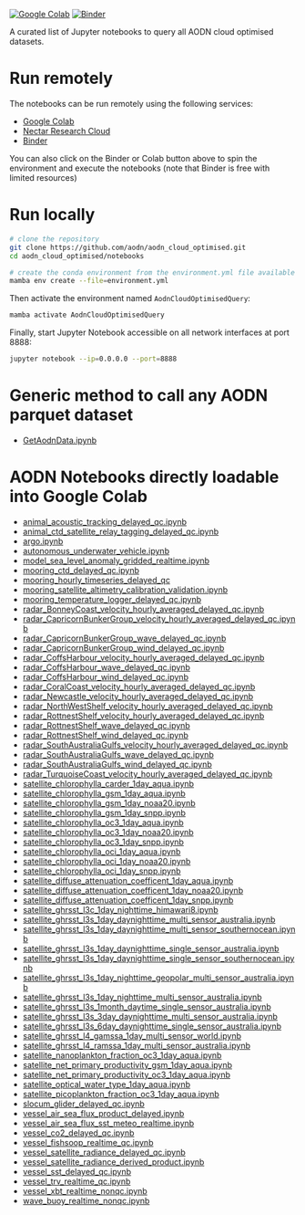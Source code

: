 [![Google Colab](https://colab.research.google.com/assets/colab-badge.svg)](https://colab.research.google.com/github/aodn/aodn_cloud_optimised/)
[![Binder](https://mybinder.org/badge_logo.svg)](https://mybinder.org/v2/gh/aodn/aodn_cloud_optimised/main?filepath=notebooks)

A curated list of Jupyter notebooks to query all AODN cloud optimised datasets.

# Run remotely

The notebooks can be run remotely using the following services:

- [Google Colab](https://colab.research.google.com/)
- [Nectar Research Cloud](https://jupyterhub.rc.nectar.org.au/)
- [Binder](https://mybinder.org/)

You can also click on the Binder or Colab button above to spin the environment and execute the notebooks (note that Binder is free with limited resources)

# Run locally

```bash
# clone the repository
git clone https://github.com/aodn/aodn_cloud_optimised.git
cd aodn_cloud_optimised/notebooks

# create the conda environment from the environment.yml file available in the notebook folder (not the repository root folder)
mamba env create --file=environment.yml
```

Then activate the environment named `AodnCloudOptimisedQuery`:

```bash
mamba activate AodnCloudOptimisedQuery
```

Finally, start Jupyter Notebook accessible on all network interfaces at port 8888:

```bash
jupyter notebook --ip=0.0.0.0 --port=8888
```

# Generic method to call any AODN parquet dataset

- [GetAodnData.ipynb](https://githubtocolab.com/aodn/aodn_cloud_optimised/blob/main/notebooks/GetAodnData.ipynb)

# AODN Notebooks directly loadable into Google Colab

- [animal_acoustic_tracking_delayed_qc.ipynb](https://githubtocolab.com/aodn/aodn_cloud_optimised/blob/main/notebooks/animal_acoustic_tracking_delayed_qc.ipynb)
- [animal_ctd_satellite_relay_tagging_delayed_qc.ipynb](https://githubtocolab.com/aodn/aodn_cloud_optimised/blob/main/notebooks/animal_ctd_satellite_relay_tagging_delayed_qc.ipynb)
- [argo.ipynb](https://githubtocolab.com/aodn/aodn_cloud_optimised/blob/main/notebooks/argo.ipynb)
- [autonomous_underwater_vehicle.ipynb](https://githubtocolab.com/aodn/aodn_cloud_optimised/blob/main/notebooks/autonomous_underwater_vehicle.ipynb)
- [model_sea_level_anomaly_gridded_realtime.ipynb](https://githubtocolab.com/aodn/aodn_cloud_optimised/blob/main/notebooks/model_sea_level_anomaly_gridded_realtime.ipynb)
- [mooring_ctd_delayed_qc.ipynb](https://githubtocolab.com/aodn/aodn_cloud_optimised/blob/main/notebooks/mooring_ctd_delayed_qc.ipynb)
- [mooring_hourly_timeseries_delayed_qc](https://githubtocolab.com/aodn/aodn_cloud_optimised/blob/main/notebooks/mooring_hourly_timeseries_delayed_qc.ipynb)
- [mooring_satellite_altimetry_calibration_validation.ipynb](https://githubtocolab.com/aodn/aodn_cloud_optimised/blob/main/notebooks/mooring_satellite_altimetry_calibration_validation.ipynb)
- [mooring_temperature_logger_delayed_qc.ipynb](https://githubtocolab.com/aodn/aodn_cloud_optimised/blob/main/notebooks/mooring_temperature_logger_delayed_qc.ipynb)
- [radar_BonneyCoast_velocity_hourly_averaged_delayed_qc.ipynb](https://githubtocolab.com/aodn/aodn_cloud_optimised/blob/main/notebooks/radar_BonneyCoast_velocity_hourly_averaged_delayed_qc.ipynb)
- [radar_CapricornBunkerGroup_velocity_hourly_averaged_delayed_qc.ipynb](https://githubtocolab.com/aodn/aodn_cloud_optimised/blob/main/notebooks/radar_CapricornBunkerGroup_velocity_hourly_averaged_delayed_qc.ipynb)
- [radar_CapricornBunkerGroup_wave_delayed_qc.ipynb](https://githubtocolab.com/aodn/aodn_cloud_optimised/blob/main/notebooks/radar_CapricornBunkerGroup_wave_delayed_qc.ipynb)
- [radar_CapricornBunkerGroup_wind_delayed_qc.ipynb](https://githubtocolab.com/aodn/aodn_cloud_optimised/blob/main/notebooks/radar_CapricornBunkerGroup_wind_delayed_qc.ipynb)
- [radar_CoffsHarbour_velocity_hourly_averaged_delayed_qc.ipynb](https://githubtocolab.com/aodn/aodn_cloud_optimised/blob/main/notebooks/radar_CoffsHarbour_velocity_hourly_averaged_delayed_qc.ipynb)
- [radar_CoffsHarbour_wave_delayed_qc.ipynb](https://githubtocolab.com/aodn/aodn_cloud_optimised/blob/main/notebooks/radar_CoffsHarbour_wave_delayed_qc.ipynb)
- [radar_CoffsHarbour_wind_delayed_qc.ipynb](https://githubtocolab.com/aodn/aodn_cloud_optimised/blob/main/notebooks/radar_CoffsHarbour_wind_delayed_qc.ipynb)
- [radar_CoralCoast_velocity_hourly_averaged_delayed_qc.ipynb](https://githubtocolab.com/aodn/aodn_cloud_optimised/blob/main/notebooks/radar_CoralCoast_velocity_hourly_averaged_delayed_qc.ipynb)
- [radar_Newcastle_velocity_hourly_averaged_delayed_qc.ipynb](https://githubtocolab.com/aodn/aodn_cloud_optimised/blob/main/notebooks/radar_Newcastle_velocity_hourly_averaged_delayed_qc.ipynb)
- [radar_NorthWestShelf_velocity_hourly_averaged_delayed_qc.ipynb](https://githubtocolab.com/aodn/aodn_cloud_optimised/blob/main/notebooks/radar_NorthWestShelf_velocity_hourly_averaged_delayed_qc.ipynb)
- [radar_RottnestShelf_velocity_hourly_averaged_delayed_qc.ipynb](https://githubtocolab.com/aodn/aodn_cloud_optimised/blob/main/notebooks/radar_RottnestShelf_velocity_hourly_averaged_delayed_qc.ipynb)
- [radar_RottnestShelf_wave_delayed_qc.ipynb](https://githubtocolab.com/aodn/aodn_cloud_optimised/blob/main/notebooks/radar_RottnestShelf_wave_delayed_qc.ipynb)
- [radar_RottnestShelf_wind_delayed_qc.ipynb](https://githubtocolab.com/aodn/aodn_cloud_optimised/blob/main/notebooks/radar_RottnestShelf_wind_delayed_qc.ipynb)
- [radar_SouthAustraliaGulfs_velocity_hourly_averaged_delayed_qc.ipynb](https://githubtocolab.com/aodn/aodn_cloud_optimised/blob/main/notebooks/radar_SouthAustraliaGulfs_velocity_hourly_averaged_delayed_qc.ipynb)
- [radar_SouthAustraliaGulfs_wave_delayed_qc.ipynb](https://githubtocolab.com/aodn/aodn_cloud_optimised/blob/main/notebooks/radar_SouthAustraliaGulfs_wave_delayed_qc.ipynb)
- [radar_SouthAustraliaGulfs_wind_delayed_qc.ipynb](https://githubtocolab.com/aodn/aodn_cloud_optimised/blob/main/notebooks/radar_SouthAustraliaGulfs_wind_delayed_qc.ipynb)
- [radar_TurquoiseCoast_velocity_hourly_averaged_delayed_qc.ipynb](https://githubtocolab.com/aodn/aodn_cloud_optimised/blob/main/notebooks/radar_TurquoiseCoast_velocity_hourly_averaged_delayed_qc.ipynb)
- [satellite_chlorophylla_carder_1day_aqua.ipynb](https://githubtocolab.com/aodn/aodn_cloud_optimised/blob/main/notebooks/satellite_chlorophylla_carder_1day_aqua.ipynb)
- [satellite_chlorophylla_gsm_1day_aqua.ipynb](https://githubtocolab.com/aodn/aodn_cloud_optimised/blob/main/notebooks/satellite_chlorophylla_gsm_1day_aqua.ipynb)
- [satellite_chlorophylla_gsm_1day_noaa20.ipynb](https://githubtocolab.com/aodn/aodn_cloud_optimised/blob/main/notebooks/satellite_chlorophylla_gsm_1day_noaa20.ipynb)
- [satellite_chlorophylla_gsm_1day_snpp.ipynb](https://githubtocolab.com/aodn/aodn_cloud_optimised/blob/main/notebooks/satellite_chlorophylla_gsm_1day_snpp.ipynb)
- [satellite_chlorophylla_oc3_1day_aqua.ipynb](https://githubtocolab.com/aodn/aodn_cloud_optimised/blob/main/notebooks/satellite_chlorophylla_oc3_1day_aqua.ipynb)
- [satellite_chlorophylla_oc3_1day_noaa20.ipynb](https://githubtocolab.com/aodn/aodn_cloud_optimised/blob/main/notebooks/satellite_chlorophylla_oc3_1day_noaa20.ipynb)
- [satellite_chlorophylla_oc3_1day_snpp.ipynb](https://githubtocolab.com/aodn/aodn_cloud_optimised/blob/main/notebooks/satellite_chlorophylla_oc3_1day_snpp.ipynb)
- [satellite_chlorophylla_oci_1day_aqua.ipynb](https://githubtocolab.com/aodn/aodn_cloud_optimised/blob/main/notebooks/satellite_chlorophylla_oci_1day_aqua.ipynb)
- [satellite_chlorophylla_oci_1day_noaa20.ipynb](https://githubtocolab.com/aodn/aodn_cloud_optimised/blob/main/notebooks/satellite_chlorophylla_oci_1day_noaa20.ipynb)
- [satellite_chlorophylla_oci_1day_snpp.ipynb](https://githubtocolab.com/aodn/aodn_cloud_optimised/blob/main/notebooks/satellite_chlorophylla_oci_1day_snpp.ipynb)
- [satellite_diffuse_attenuation_coefficent_1day_aqua.ipynb](https://githubtocolab.com/aodn/aodn_cloud_optimised/blob/main/notebooks/satellite_diffuse_attenuation_coefficent_1day_aqua.ipynb)
- [satellite_diffuse_attenuation_coefficent_1day_noaa20.ipynb](https://githubtocolab.com/aodn/aodn_cloud_optimised/blob/main/notebooks/satellite_diffuse_attenuation_coefficent_1day_noaa20.ipynb)
- [satellite_diffuse_attenuation_coefficent_1day_snpp.ipynb](https://githubtocolab.com/aodn/aodn_cloud_optimised/blob/main/notebooks/satellite_diffuse_attenuation_coefficent_1day_snpp.ipynb)
- [satellite_ghrsst_l3c_1day_nighttime_himawari8.ipynb](https://githubtocolab.com/aodn/aodn_cloud_optimised/blob/main/notebooks/satellite_ghrsst_l3c_1day_nighttime_himawari8.ipynb)
- [satellite_ghrsst_l3s_1day_daynighttime_multi_sensor_australia.ipynb](https://githubtocolab.com/aodn/aodn_cloud_optimised/blob/main/notebooks/satellite_ghrsst_l3s_1day_daynighttime_multi_sensor_australia.ipynb)
- [satellite_ghrsst_l3s_1day_daynighttime_multi_sensor_southernocean.ipynb](https://githubtocolab.com/aodn/aodn_cloud_optimised/blob/main/notebooks/satellite_ghrsst_l3s_1day_daynighttime_multi_sensor_southernocean.ipynb)
- [satellite_ghrsst_l3s_1day_daynighttime_single_sensor_australia.ipynb](https://githubtocolab.com/aodn/aodn_cloud_optimised/blob/main/notebooks/satellite_ghrsst_l3s_1day_daynighttime_single_sensor_australia.ipynb)
- [satellite_ghrsst_l3s_1day_daynighttime_single_sensor_southernocean.ipynb](https://githubtocolab.com/aodn/aodn_cloud_optimised/blob/main/notebooks/satellite_ghrsst_l3s_1day_daynighttime_single_sensor_southernocean.ipynb)
- [satellite_ghrsst_l3s_1day_nighttime_geopolar_multi_sensor_australia.ipynb](https://githubtocolab.com/aodn/aodn_cloud_optimised/blob/main/notebooks/satellite_ghrsst_l3s_1day_nighttime_geopolar_multi_sensor_australia.ipynb)
- [satellite_ghrsst_l3s_1day_nighttime_multi_sensor_australia.ipynb](https://githubtocolab.com/aodn/aodn_cloud_optimised/blob/main/notebooks/satellite_ghrsst_l3s_1day_nighttime_multi_sensor_australia.ipynb)
- [satellite_ghrsst_l3s_1month_daytime_single_sensor_australia.ipynb](https://githubtocolab.com/aodn/aodn_cloud_optimised/blob/main/notebooks/satellite_ghrsst_l3s_1month_daytime_single_sensor_australia.ipynb)
- [satellite_ghrsst_l3s_3day_daynighttime_multi_sensor_australia.ipynb](https://githubtocolab.com/aodn/aodn_cloud_optimised/blob/main/notebooks/satellite_ghrsst_l3s_3day_daynighttime_multi_sensor_australia.ipynb)
- [satellite_ghrsst_l3s_6day_daynighttime_single_sensor_australia.ipynb](https://githubtocolab.com/aodn/aodn_cloud_optimised/blob/main/notebooks/satellite_ghrsst_l3s_6day_daynighttime_single_sensor_australia.ipynb)
- [satellite_ghrsst_l4_gamssa_1day_multi_sensor_world.ipynb](https://githubtocolab.com/aodn/aodn_cloud_optimised/blob/main/notebooks/satellite_ghrsst_l4_gamssa_1day_multi_sensor_world.ipynb)
- [satellite_ghrsst_l4_ramssa_1day_multi_sensor_australia.ipynb](https://githubtocolab.com/aodn/aodn_cloud_optimised/blob/main/notebooks/satellite_ghrsst_l4_ramssa_1day_multi_sensor_australia.ipynb)
- [satellite_nanoplankton_fraction_oc3_1day_aqua.ipynb](https://githubtocolab.com/aodn/aodn_cloud_optimised/blob/main/notebooks/satellite_nanoplankton_fraction_oc3_1day_aqua.ipynb)
- [satellite_net_primary_productivity_gsm_1day_aqua.ipynb](https://githubtocolab.com/aodn/aodn_cloud_optimised/blob/main/notebooks/satellite_net_primary_productivity_gsm_1day_aqua.ipynb)
- [satellite_net_primary_productivity_oc3_1day_aqua.ipynb](https://githubtocolab.com/aodn/aodn_cloud_optimised/blob/main/notebooks/satellite_net_primary_productivity_oc3_1day_aqua.ipynb)
- [satellite_optical_water_type_1day_aqua.ipynb](https://githubtocolab.com/aodn/aodn_cloud_optimised/blob/main/notebooks/satellite_optical_water_type_1day_aqua.ipynb)
- [satellite_picoplankton_fraction_oc3_1day_aqua.ipynb](https://githubtocolab.com/aodn/aodn_cloud_optimised/blob/main/notebooks/satellite_picoplankton_fraction_oc3_1day_aqua.ipynb)
- [slocum_glider_delayed_qc.ipynb](https://githubtocolab.com/aodn/aodn_cloud_optimised/blob/main/notebooks/slocum_glider_delayed_qc.ipynb)
- [vessel_air_sea_flux_product_delayed.ipynb](https://githubtocolab.com/aodn/aodn_cloud_optimised/blob/main/notebooks/vessel_air_sea_flux_product_delayed.ipynb)
- [vessel_air_sea_flux_sst_meteo_realtime.ipynb](https://githubtocolab.com/aodn/aodn_cloud_optimised/blob/main/notebooks/vessel_air_sea_flux_sst_meteo_realtime.ipynb)
- [vessel_co2_delayed_qc.ipynb](https://githubtocolab.com/aodn/aodn_cloud_optimised/blob/main/notebooks/vessel_co2_delayed_qc.ipynb)
- [vessel_fishsoop_realtime_qc.ipynb](https://githubtocolab.com/aodn/aodn_cloud_optimised/blob/main/notebooks/vessel_fishsoop_realtime_qc.ipynb)
- [vessel_satellite_radiance_delayed_qc.ipynb](https://githubtocolab.com/aodn/aodn_cloud_optimised/blob/main/notebooks/vessel_satellite_radiance_delayed_qc.ipynb)
- [vessel_satellite_radiance_derived_product.ipynb](https://githubtocolab.com/aodn/aodn_cloud_optimised/blob/main/notebooks/vessel_satellite_radiance_derived_product.ipynb)
- [vessel_sst_delayed_qc.ipynb](https://githubtocolab.com/aodn/aodn_cloud_optimised/blob/main/notebooks/vessel_sst_delayed_qc.ipynb)
- [vessel_trv_realtime_qc.ipynb](https://githubtocolab.com/aodn/aodn_cloud_optimised/blob/main/notebooks/vessel_trv_realtime_qc.ipynb)
- [vessel_xbt_realtime_nonqc.ipynb](https://githubtocolab.com/aodn/aodn_cloud_optimised/blob/main/notebooks/vessel_xbt_realtime_nonqc.ipynb)
- [wave_buoy_realtime_nonqc.ipynb](https://githubtocolab.com/aodn/aodn_cloud_optimised/blob/main/notebooks/wave_buoy_realtime_nonqc.ipynb)

```

```
